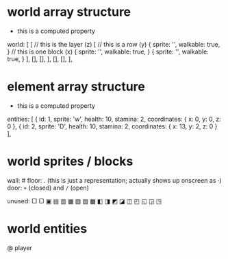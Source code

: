 
# world array structure
+ this is a computed property

world: [
  [ // this is the layer (z)
    [ // this is a row (y)
      { sprite: '', walkable: true, } // this is one block (x)
      { sprite: '', walkable: true, }
      { sprite: '', walkable: true, }
    ],
    [],
    [],
  ],
  [],
  [],
],

# element array structure
+ this is a computed property

entities: [
  { id: 1, sprite: 'w', health: 10, stamina: 2, coordinates: { x: 0, y: 0, z: 0 },
  { id: 2, sprite: 'D', health: 10, stamina: 2, coordinates: { x: 13, y: 2, z: 0 }
],

# world sprites / blocks
wall: #
floor: . (this is just a representation; actually shows up onscreen as &middot;)
door: `+` (closed) and `/` (open)

unused:
□ ▢ ▣ ▤ ▥ ▦ ▧ ▨ ▩ ◧ ◨ ◩ ◪ ◫ ◰ ◱ ◲ ◳

# world entities
@ player
